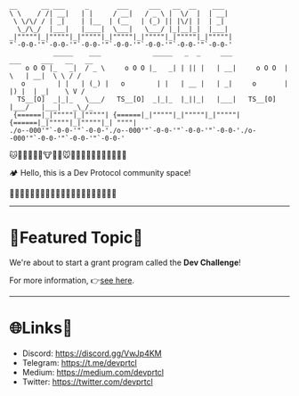 ```
__      __ ___     _       ___     ___   __  __    ___
\ \    / /| __|   | |     / __|   / _ \ |  \/  |  | __|
 \ \/\/ / | _|    | |__  | (__   | (_) || |\/| |  | _|
  \_/\_/  |___|   |____|  \___|   \___/ |_|__|_|  |___|
_|"""""|_|"""""|_|"""""|_|"""""|_|"""""|_|"""""|_|"""""|
"`-0-0-'"`-0-0-'"`-0-0-'"`-0-0-'"`-0-0-'"`-0-0-'"`-0-0-'
           _____    ___             _____   _  _     ___              ___     ___   __   __
    o O O |_   _|  / _ \     o O O |_   _| | || |   | __|     o O O  |   \   | __|  \ \ / /
   o        | |   | (_) |   o        | |   | __ |   | _|     o       | |) |  | _|    \ V /
  TS__[O]  _|_|_   \___/   TS__[O]  _|_|_  |_||_|   |___|   TS__[O]  |___/   |___|   _\_/_
 {======|_|"""""|_|"""""| {======|_|"""""|_|"""""|_|"""""| {======|_|"""""|_|"""""|_| """"|
./o--000'"`-0-0-'"`-0-0-'./o--000'"`-0-0-'"`-0-0-'"`-0-0-'./o--000'"`-0-0-'"`-0-0-'"`-0-0-'
```

🐱🦁🐯🦒🦊🦝🐮🐷🐗🐭🐹🐰🐻🐨🐼🐸🦓🐴🦄🐔🐲

🏕 Hello, this is a Dev Protocol community space!

🐲🐔🦄🐴🦓🐸🐼🐨🐻🐰🐹🐭🐗🐷🐮🦝🦊🦒🐯🦁🐱

---

# 💝Featured Topic💨

We're about to start a grant program called the **Dev Challenge**!

For more information, 👉[see here](https://github.com/dev-protocol/community/wiki/Dev-Challenge).

---

# 🌐Links🔗

- Discord: https://discord.gg/VwJp4KM
- Telegram: https://t.me/devprtcl
- Medium: https://medium.com/devprtcl
- Twitter: https://twitter.com/devprtcl
